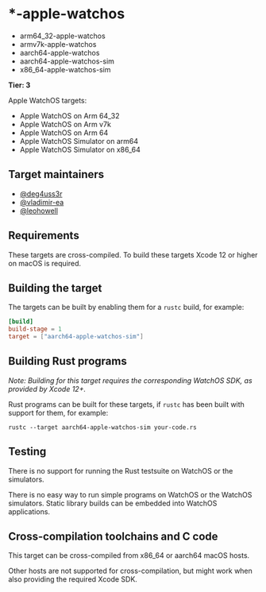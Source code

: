 # *-apple-watchos
- arm64_32-apple-watchos
- armv7k-apple-watchos
- aarch64-apple-watchos
- aarch64-apple-watchos-sim
- x86_64-apple-watchos-sim

**Tier: 3**

Apple WatchOS targets:
- Apple WatchOS on Arm 64_32
- Apple WatchOS on Arm v7k
- Apple WatchOS on Arm 64
- Apple WatchOS Simulator on arm64
- Apple WatchOS Simulator on x86_64

## Target maintainers

* [@deg4uss3r](https://github.com/deg4uss3r)
* [@vladimir-ea](https://github.com/vladimir-ea)
* [@leohowell](https://github.com/leohowell)

## Requirements

These targets are cross-compiled.
To build these targets Xcode 12 or higher on macOS is required.

## Building the target

The targets can be built by enabling them for a `rustc` build, for example:

```toml
[build]
build-stage = 1
target = ["aarch64-apple-watchos-sim"]
```

## Building Rust programs

*Note: Building for this target requires the corresponding WatchOS SDK, as provided by Xcode 12+.*

Rust programs can be built for these targets, if `rustc` has been built with support for them, for example:

```text
rustc --target aarch64-apple-watchos-sim your-code.rs
```

## Testing

There is no support for running the Rust testsuite on WatchOS or the simulators.

There is no easy way to run simple programs on WatchOS or the WatchOS simulators. Static library builds can be embedded into WatchOS applications.

## Cross-compilation toolchains and C code

This target can be cross-compiled from x86_64 or aarch64 macOS hosts.

Other hosts are not supported for cross-compilation, but might work when also providing the required Xcode SDK.
